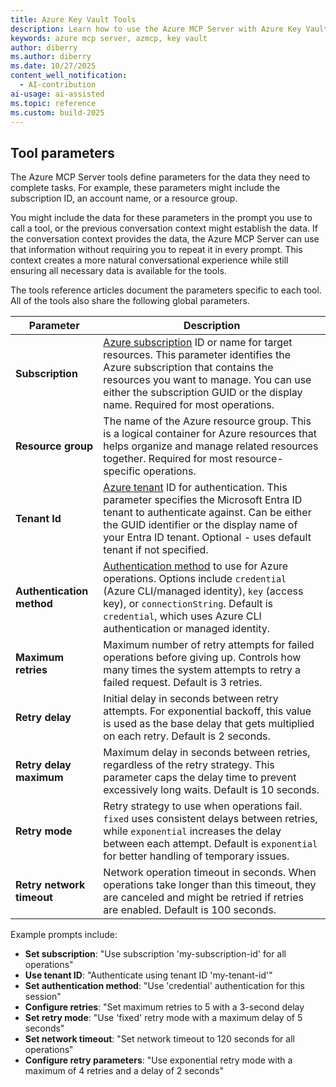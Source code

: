 ```yaml
---
title: Azure Key Vault Tools 
description: Learn how to use the Azure MCP Server with Azure Key Vault keys.
keywords: azure mcp server, azmcp, key vault
author: diberry
ms.author: diberry
ms.date: 10/27/2025
content_well_notification: 
  - AI-contribution
ai-usage: ai-assisted
ms.topic: reference
ms.custom: build-2025
--- 
```

## Tool parameters

The Azure MCP Server tools define parameters for the data they need to complete tasks. For example, these parameters might include the subscription ID, an account name, or a resource group.

You might include the data for these parameters in the prompt you use to call a tool, or the previous conversation context might establish the data. If the conversation context provides the data, the Azure MCP Server can use that information without requiring you to repeat it in every prompt. This context creates a more natural conversational experience while still ensuring all necessary data is available for the tools.

The tools reference articles document the parameters specific to each tool. All of the tools also share the following global parameters.

| Parameter       | Description       |
|-----------------|-------------------|
| **Subscription** | [Azure subscription](/azure/cloud-adoption-framework/ready/azure-best-practices/initial-subscriptions) ID or name for target resources. This parameter identifies the Azure subscription that contains the resources you want to manage. You can use either the subscription GUID or the display name. Required for most operations. |
| **Resource group** | The name of the Azure resource group. This is a logical container for Azure resources that helps organize and manage related resources together. Required for most resource-specific operations. |
| **Tenant Id** | [Azure tenant](/azure/cloud-adoption-framework/ready/landing-zone/design-area/azure-ad-define) ID for authentication. This parameter specifies the Microsoft Entra ID tenant to authenticate against. Can be either the GUID identifier or the display name of your Entra ID tenant. Optional - uses default tenant if not specified. |
| **Authentication method** | [Authentication method](/entra/identity/authentication/concept-authentication-methods) to use for Azure operations. Options include `credential` (Azure CLI/managed identity), `key` (access key), or `connectionString`. Default is `credential`, which uses Azure CLI authentication or managed identity. |
| **Maximum retries** | Maximum number of retry attempts for failed operations before giving up. Controls how many times the system attempts to retry a failed request. Default is 3 retries. |
| **Retry delay** | Initial delay in seconds between retry attempts. For exponential backoff, this value is used as the base delay that gets multiplied on each retry. Default is 2 seconds. |
| **Retry delay maximum** | Maximum delay in seconds between retries, regardless of the retry strategy. This parameter caps the delay time to prevent excessively long waits. Default is 10 seconds. |
| **Retry mode** | Retry strategy to use when operations fail. `fixed` uses consistent delays between retries, while `exponential` increases the delay between each attempt. Default is `exponential` for better handling of temporary issues. |
| **Retry network timeout** | Network operation timeout in seconds. When operations take longer than this timeout, they are canceled and might be retried if retries are enabled. Default is 100 seconds. |

Example prompts include:

- **Set subscription**: "Use subscription 'my-subscription-id' for all operations"
- **Use tenant ID**: "Authenticate using tenant ID 'my-tenant-id'"
- **Set authentication method**: "Use 'credential' authentication for this session"
- **Configure retries**: "Set maximum retries to 5 with a 3-second delay
- **Set retry mode**: "Use 'fixed' retry mode with a maximum delay of 5 seconds"
- **Set network timeout**: "Set network timeout to 120 seconds for all operations"
- **Configure retry parameters**: "Use exponential retry mode with a maximum of 4 retries and a delay of 2 seconds"
